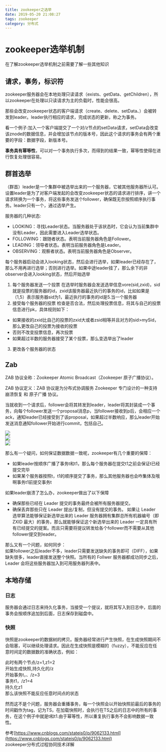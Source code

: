 ```yaml
---
title: zookeeper之选举
date: 2019-05-20 21:08:27
tags: zookeeper
category: 分布式
---
```


# zookeeper选举机制

在了解zookeeper选举机制之前需要了解一些其他知识

## 请求，事务，标识符
zookeeper服务器会在本地处理只读请求（exists、getData、getChildren），所以zookeeper在处理以只读请求为主的负载时，性能会很高。

那些会改变zookeeper状态的客户端请求（create、delete、setData、）会被转发到leader。leader执行相应的请求，完成状态的更新，称之为事务。

看一个例子:加入一个客户端提交了一个对/z节点的setData请求，setData会改变该znode的数据信息，并会增加该节点的版本号，因此这个请求的事务会有两个重要的字段：数据字段，新版本号。
<!--more-->
**事务具有幂等性**，可以对一个事务执行多次，而得到的结果一致，幂等性使得在进行恢复处理很容易。

## 群首选举

（群首）leader是一个集群中被选举出来的一个服务器，它被其他服务器所认可。设置leader是为了对客户端发起的会改变zookeeper状态的请求进行排序，讲一个请求转换为一个事务，将这些事务发送个follower，确保既无奈按照顺序执行事务。leader只有一个，通过选举产生。

服务器的几种状态:
- LOOKING：寻找Leader状态。当服务器处于该状态时，它会认为当前集群中没有Leader，因此需要进入Leader选举状态。
- FOLLOWING：跟随者状态。表明当前服务器角色是Follower。
- LEADING：领导者状态。表明当前服务器角色是Leader。
- OBSERVING：观察者状态。表明当前服务器角色是Observer。


每个服务器启动会进入looking状态，然后会进行选举，如果leader已经存在了，那么不用再进行选举；否则进行选举。如果中途leader挂了，那么余下的非observer会进入looking状态，然后开始选举
1. 每个服务器发送一个投票
  在选举时服务器会发送选举信息vore(sid,zxid)，sid就是投票的服务器的id，zxid该服务器最近执行的事务的id，比如如果是（1,5）表示服务器sid为1，最近执行的事务的id是5.当一个服务器
2. 接受每个服务器的投票
  检查是否合法，然后处理投票信息，将其与自己的投票信息进行pk，具体规则如下：
  - 如果接收的zxid比自己的投票的zxid大或者zsid相等并且对方的sid>mySid，那么更改自己的投票为接收的投票
  - 否则不改变投票信息，再次投票
  - 如果超过半数的服务器接受了某个投票，那么变选举出了leader
3. 更改各个服务器的状态


## Zab

ZAB 协议全称：Zookeeper Atomic Broadcast（Zookeeper 原子广播协议）。   

ZAB 协议定义：ZAB 协议是为分布式协调服务 Zookeeper 专门设计的一种支持 崩溃恢复 和 原子广播 协议。

当就收到一个请求后，follower会将其转发到leader，leader将其封装成一个事务，向每个follower发送一个proposal消息p，当follower接收到p后，会相应一个ack，通知leader已经接受到了该proposal，如果超过半数响应，那么leader开始发送消息通知follower开始进行commit，包括自己。

![](/zookeeper之选举/1.png)   
![](/zookeeper之选举/2.png)   
![](/zookeeper之选举/3.png)   

那么有一个疑问，如何保证数据数据一致呢，zookeeper有几个重要的保障：
- 如果leader按顺序广播了事务t和t1，那么每个服务器在提交t1之前会保证t已经提交完毕
- 如果某个服务器按照t，t1的顺序提交了事务，那么其他服务器也会咋集体及哦啊事务t1前提交事务t

如果leader崩溃了怎么办，zookeeper做出了以下保障
- 确保那些已经在 Leader 提交的事务最终会被所有服务器提交。
- 确保丢弃那些只在 Leader 提出/复制，但没有提交的事务。
如果让 Leader 选举算法能够保证新选举出来的 Leader 服务器拥有集群总所有机器编号（即 ZXID 最大）的事务，那么就能够保证这个新选举出来的 Leader 一定具有所有已经提交的提案。而且只需要将提议转发给各个follower而不需要从其他follower提交到leader。

那么又有一个问题，如何同步：   
如果follower之后leader不多，leader只需要发送缺失的事务即可（DIFF），如果缺失很多，leader直接发送整个快照。当所有的 Follwer 服务器都成功同步之后，Leader 会将这些服务器加入到可用服务器列表中。


## 本地存储

### 日志
服务器会通过日志来持久化事务，当接受一个提议，就将其写入到日志中，后面的事务会按顺序追加到后面，日志保存到磁盘中。

### 快照

快照是zookeeper的数据树的拷贝。服务器经常进行产生快照，在生成快照期间不会阻塞，可以继续处理请求。因此在生成快照是模糊的（fuzzy），不能反应在任意时间定的数据数的准确状态，例如：

此时有两个节点/z=1,z1=2    
开始生成快照,持久化的/z   
开始事务t，、/z=3   
事务t1，/z1=4   
持久化z1   
那么该快照不能反应任意时间点的状态


然而这不是个问题，服务器会重播事务，每一个快照会以开始快照前最后的事务的时间戳作为tag，记为TS，在加载快照时，会执行在TS之后的日志中的所有的事务，在这个例子中就是t和t1.由于幂等性，所以重复执行事务不会影响数据一致性。



参考[https://www.cnblogs.com/stateis0/p/9062133.html](https://www.cnblogs.com/stateis0/p/9062133.html)   
zookeeper分布式过程协同技术详解